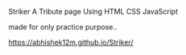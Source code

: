 Striker
A Tribute page Using HTML CSS JavaScript

made for only practice purpose..

https://abhishek12m.github.io/Striker/
